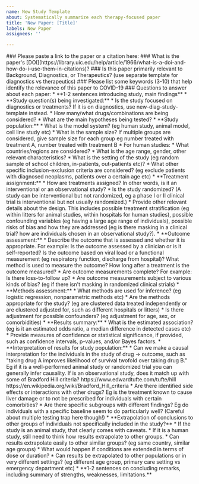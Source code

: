 ```yaml
---
name: New Study Template
about: Systematically summarize each therapy-focused paper
title: 'New Paper: [Title]'
labels: New Paper
assignees: ''

---
```


<!--Hi there! Please use the template below as a guide for what information about this paper to include. It's ok to leave fields blank so that other contributors can fill them in later, or to add fields that you think are important.-->

<!--Title: Please edit the title to add the name of the paper after the colon--!>

### Please paste a link to the paper or a citation here:

### What is the paper's [DOI](https://library.uic.edu/help/article/1966/what-is-a-doi-and-how-do-i-use-them-in-citations)?

### Is this paper primarily relevant to Background, Diagnostics, or Therapeutics? (use separate template for diagnostics vs therapeutics)

### Please list some keywords (3-10) that help identify the relevance of this paper to COVID-19

### Questions to answer about each paper:

* **1-2 sentences introducing study, main findings**
* **Study question(s) being investigated:** 
	* Is the study focused on diagnostics or treatments?
	If it is on diagnostics, use new-diag-study-template instead.
	* How many/what drugs/combinations are being considered?
	* What are the main hypotheses being tested?
* **Study population:**
  * What is the model system? (eg human study, animal model, cell line study etc)
  * What is the sample size? If multiple groups are considered, give sample size for each group eg number treated with treatment A, number treated with treatment B
  * For human studies: 
	  * What countries/regions are considered?
	  * What is the age range, gender, other relevant characteristics?
	  * What is the setting of the study (eg random sample of school children, in-patients, out-patients etc)?
	  * What other specific inclusion-exclusion criteria are considered? (eg exclude patients with diagnosed neoplasms, patients over a certain age etc)
* **Treatment assignment:**
	* How are treatments assigned?
	In other words, is it an interventional or an observational study?
	* Is the study randomized?
	(A study can be interventional but not randomized, eg a phase I or II clinical trial is
	interventional but not usually randomized.)
	* Provide other relevant details about the design.
	This includes possible treatment stratification (eg within litters for animal studies, within hospitals for human studies),
	possible confounding variables (eg having a large age range of individuals), possible risks of bias and how they are addressed
	(eg is there masking in a clinical trial? how are individuals chosen in an observational study?).
* **Outcome assessment:**
	* Describe the outcome that is assessed and whether it is appropriate.
	For example: Is the outcome assessed by a clinician or is it self-reported?
	Is the outcome based on viral load or a functional measurement (eg respiratory function, discharge from hospital)?
	What method is used to measure the outcome?
	How long after a treatment is the outcome measured?
	* Are outcome measurements complete? 
	For example: Is there loss-to-follow up? 
	* Are outcome measurements subject to various kinds of bias? (eg if there isn't masking in randomized clinical strials)
* **Methods assessment:**
	* What methods are used for inference? (eg logistic regression, nonparametric methods etc)
	* Are the methods appropriate for the study? (eg are clustered data treated independently or are clustered adjusted for, such as different hospitals or litters)
	* Is there adjustment for possible confounders? (eg adjustment for age, sex, or comorbidities)
* **Results summary:**
	* What is the estimated association? (eg is it an estimated odds ratio, a median difference in detected cases etc)
	* Provide measures of confidence or statistical significance, if provided, such as confidence intervals, p-values, and/or Bayes factors.
* **Interpretation of results for study population:**
	* Can we make a causal interpretation for the individuals in the study of drug -> outcome, such as "taking drug A improves likelihood of survival twofold over taking drug B."
	Eg if it is a well-performed animal study or randomized trial you can generally infer causality.
	If is an observational study, does it match up with some of Bradford Hill criteria? https://www.edwardtufte.com/tufte/hill https://en.wikipedia.org/wiki/Bradford_Hill_criteria
	* Are there identified side effects or interactions with other drugs?
	Eg is the treatment known to cause liver damage or to not be prescribed for individuals with certain comorbities?
	* Are there specific subgroups with different findings? 
	Eg do individuals with a specific baseline seem to do particularly well?
	(Careful about multiple testing trap here though!)
* **Extrapolation of conclusions to other groups of individuals not specifically included in the study?**
	* If the study is an animal study, that clearly comes with caveats.
	* If it is a human study, still need to think how results extrapolate to other groups.
	* Can results extrapolate easily to other similar groups? (eg same country, similar age groups)
	* What would happen if conditions are extended in terms of dose or duration?
	* Can results be extrapolated to other populations or in very different settings? (eg different age group, primary care setting vs emergency department etc)
* **1-2 sentences on concluding remarks, including summary of strengths, weaknesses, limitations.**





